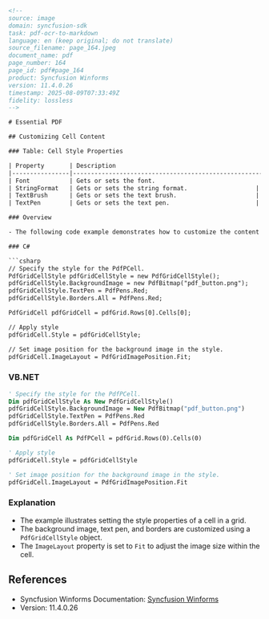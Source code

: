 ```html
<!-- 
source: image
domain: syncfusion-sdk
task: pdf-ocr-to-markdown
language: en (keep original; do not translate)
source_filename: page_164.jpeg
document_name: pdf
page_number: 164
page_id: pdf#page_164
product: Syncfusion Winforms
version: 11.4.0.26
timestamp: 2025-08-09T07:33:49Z
fidelity: lossless
-->

# Essential PDF

## Customizing Cell Content

### Table: Cell Style Properties

| Property       | Description                                         | Type              |
|----------------|-----------------------------------------------------|-------------------|
| Font           | Gets or sets the font.                             | PdfFont           |
| StringFormat   | Gets or sets the string format.                   | PdfStringFormat   |
| TextBrush      | Gets or sets the text brush.                      | PdfBrush          |
| TextPen        | Gets or sets the text pen.                        | PdfPen            |

### Overview

- The following code example demonstrates how to customize the content of a cell in a grid.

### C#

```csharp
// Specify the style for the PdfPCell.
PdfGridCellStyle pdfGridCellStyle = new PdfGridCellStyle();
pdfGridCellStyle.BackgroundImage = new PdfBitmap("pdf_button.png");
pdfGridCellStyle.TextPen = PdfPens.Red;
pdfGridCellStyle.Borders.All = PdfPens.Red;

PdfGridCell pdfGridCell = pdfGrid.Rows[0].Cells[0];

// Apply style
pdfGridCell.Style = pdfGridCellStyle;

// Set image position for the background image in the style.
pdfGridCell.ImageLayout = PdfGridImagePosition.Fit;
```

### VB.NET

```vb
' Specify the style for the PdfPCell.
Dim pdfGridCellStyle As New PdfGridCellStyle()
pdfGridCellStyle.BackgroundImage = New PdfBitmap("pdf_button.png")
pdfGridCellStyle.TextPen = PdfPens.Red
pdfGridCellStyle.Borders.All = PdfPens.Red

Dim pdfGridCell As PdfPCell = pdfGrid.Rows(0).Cells(0)

' Apply style
pdfGridCell.Style = pdfGridCellStyle

' Set image position for the background image in the style.
pdfGridCell.ImageLayout = PdfGridImagePosition.Fit
```

### Explanation

- The example illustrates setting the style properties of a cell in a grid.
- The background image, text pen, and borders are customized using a `PdfGridCellStyle` object.
- The `ImageLayout` property is set to `Fit` to adjust the image size within the cell.

## References

- Syncfusion Winforms Documentation: [Syncfusion Winforms](https://www.syncfusion.com/products/windowsforms)
- Version: 11.4.0.26

<!-- tags: [syncfusion, winforms, grid, cellstyle, pdfformat] keywords: [pdfgridcell, backgroundimage, textpen, borders, imagelayout, fit] -->
```